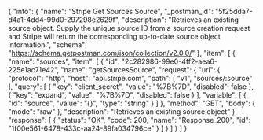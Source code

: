 {
  "info": {
    "name": "Stripe Get Sources Source",
    "_postman_id": "5f25dda7-d4a1-4dd4-99d0-297298e2629f",
    "description": "Retrieves an existing source object. Supply the unique source ID from a source creation request and Stripe will return the corresponding up-to-date source object information.",
    "schema": "https://schema.getpostman.com/json/collection/v2.0.0/"
  },
  "item": [
    {
      "name": "sources",
      "item": [
        {
          "id": "2c282986-99e0-4ff2-aea6-225e1ac71e42",
          "name": "getSourcesSource",
          "request": {
            "url": {
              "protocol": "http",
              "host": "api.stripe.com",
              "path": [
                "v1",
                "sources/:source"
              ],
              "query": [
                {
                  "key": "client_secret",
                  "value": "%7B%7D",
                  "disabled": false
                },
                {
                  "key": "expand",
                  "value": "%7B%7D",
                  "disabled": false
                }
              ],
              "variable": [
                {
                  "id": "source",
                  "value": "{}",
                  "type": "string"
                }
              ]
            },
            "method": "GET",
            "body": {
              "mode": "raw"
            },
            "description": "Retrieves an existing source object"
          },
          "response": [
            {
              "status": "OK",
              "code": 200,
              "name": "Response_200",
              "id": "1f00e561-6478-433c-aa24-89fa034796ce"
            }
          ]
        }
      ]
    }
  ]
}